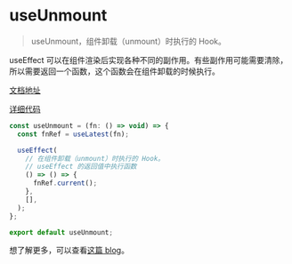 # useUnmount

> useUnmount，组件卸载（unmount）时执行的 Hook。

useEffect 可以在组件渲染后实现各种不同的副作用。有些副作用可能需要清除，所以需要返回一个函数，这个函数会在组件卸载的时候执行。

[文档地址](https://ahooks.js.org/zh-CN/hooks/use-unmount)

[详细代码](https://github.com/GpingFeng/hooks/blob/guangping%2Fread-code/packages/hooks/src/useUnmount/index.ts)

```js
const useUnmount = (fn: () => void) => {
  const fnRef = useLatest(fn);

  useEffect(
    // 在组件卸载（unmount）时执行的 Hook。
    // useEffect 的返回值中执行函数
    () => () => {
      fnRef.current();
    },
    [],
  );
};

export default useUnmount;
```

想了解更多，可以查看[这篇 blog](/guide/blog/handle-time.md)。
